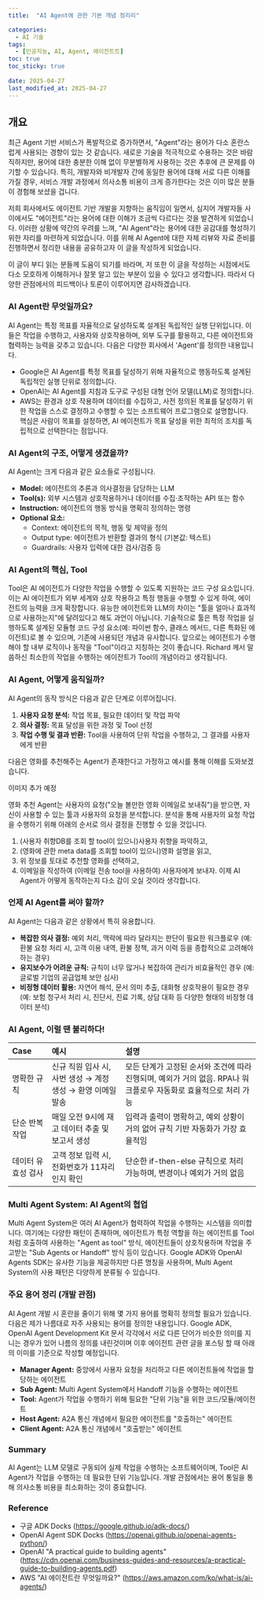 ```yaml
---
title:  "AI Agent에 관한 기본 개념 정리리"

categories:
  - AI 기술
tags:
  - [인공지능, AI, Agent, 에이전트트]
toc: true
toc_sticky: true
 
date: 2025-04-27
last_modified_at: 2025-04-27
---
```

## 개요

최근 Agent 기반 서비스가 폭발적으로 증가하면서, "Agent"라는 용어가 다소 혼란스럽게 사용되는 경향이 있는 것 같습니다. 새로운 기술을 적극적으로 수용하는 것은 바람직하지만, 용어에 대한 충분한 이해 없이 무분별하게 사용하는 것은 추후에 큰 문제를 야기할 수 있습니다. 특히, 개발자와 비개발자 간에 동일한 용어에 대해 서로 다른 이해를 가질 경우, 서비스 개발 과정에서 의사소통 비용이 크게 증가한다는 것은 이미 많은 분들이 경험해 보셨을 겁니다.

저희 회사에서도 에이전트 기반 개발을 지향하는 움직임이 일면서, 심지어 개발자들 사이에서도 "에이전트"라는 용어에 대한 이해가 조금씩 다르다는 것을 발견하게 되었습니다. 이러한 상황에 약간의 우려를 느껴, "AI Agent"라는 용어에 대한 공감대를 형성하기 위한 자리를 마련하게 되었습니다. 이를 위해 AI Agent에 대한 자체 리뷰와 자료 준비를 진행하면서 정리한 내용을 공유하고자 이 글을 작성하게 되었습니다.

이 글이 부디 읽는 분들께 도움이 되기를 바라며, 저 또한 이 글을 작성하는 시점에서도 다소 모호하게 이해하거나 잘못 알고 있는 부분이 있을 수 있다고 생각합니다. 따라서 다양한 관점에서의 피드백이나 토론이 이루어지면 감사하겠습니다.


### **AI Agent란 무엇일까요?**

AI Agent는 특정 목표를 자율적으로 달성하도록 설계된 독립적인 실행 단위입니다. 이들은 작업을 수행하고, 사용자와 상호작용하며, 외부 도구를 활용하고, 다른 에이전트와 협력하는 능력을 갖추고 있습니다. 다음은 다양한 회사에서 'Agent'를 정의한 내용입니다.
* Google은 AI Agent를 특정 목표를 달성하기 위해 자율적으로 행동하도록 설계된 독립적인 실행 단위로 정의합니다.
* OpenAI는 AI Agent를 지침과 도구로 구성된 대형 언어 모델(LLM)로 정의합니다.
* AWS는 환경과 상호 작용하며 데이터를 수집하고, 사전 정의된 목표를 달성하기 위한 작업을 스스로 결정하고 수행할 수 있는 소프트웨어 프로그램으로 설명합니다. 
핵심은 사람이 목표를 설정하면, AI 에이전트가 목표 달성을 위한 최적의 조치를 독립적으로 선택한다는 점입니다.

### **AI Agent의 구조, 어떻게 생겼을까?**

AI Agent는 크게 다음과 같은 요소들로 구성됩니다.

* **Model:** 에이전트의 추론과 의사결정을 담당하는 LLM
* **Tool(s):** 외부 시스템과 상호작용하거나 데이터를 수집·조작하는 API 또는 함수
* **Instruction:** 에이전트의 행동 방식을 명확히 정의하는 명령
* **Optional 요소:**
    * Context: 에이전트의 목적, 행동 및 제약을 정의
    * Output type: 에이전트가 반환할 결과의 형식 (기본값: 텍스트)
    * Guardrails: 사용자 입력에 대한 검사/검증 등

### **AI Agent의 핵심, Tool**

Tool은 AI 에이전트가 다양한 작업을 수행할 수 있도록 지원하는 코드 구성 요소입니다. 이는 AI 에이전트가 외부 세계와 상호 작용하고 특정 행동을 수행할 수 있게 하여, 에이전트의 능력을 크게 확장합니다. 유능한 에이전트와 LLM의 차이는 "툴을 얼마나 효과적으로 사용하는지"에 달려있다고 해도 과언이 아닙니다. 기술적으로 툴은 특정 작업을 실행하도록 설계된 모듈형 코드 구성 요소(예: 파이썬 함수, 클래스 메서드, 다른 특화된 에이전트)로 볼 수 있으며, 기존에 사용되던 개념과 유사합니다. 앞으로는 에이전트가 수행해야 할 내부 로직이나 동작을 "Tool"이라고 지칭하는 것이 좋습니다. Richard 께서 말씀하신 최소한의 작업을 수행하는 에이전트가 Tool의 개념이라고 생각됩니다.

### **AI Agent, 어떻게 움직일까?**

AI Agent의 동작 방식은 다음과 같은 단계로 이루어집니다.

1.  **사용자 요청 분석:** 작업 목표, 필요한 데이터 및 작업 파악
2.  **의사 결정:** 목표 달성을 위한 과정 및 Tool 선정
3.  **작업 수행 및 결과 반환:** Tool을 사용하여 단위 작업을 수행하고, 그 결과를 사용자에게 반환

다음은 영화를 추천해주는 Agent가 존재한다고 가정하고 예시를 통해 이해를 도와보겠습니다.

이미지 추가 예정

영화 추천 Agent는 사용자의 요청("오늘 볼만한 영화 이메일로 보내줘")을 받으면, 자신이 사용할 수 있는 툴과 사용자의 요청을 분석합니다. 분석을 통해 사용자의 요청 작업을 수행하기 위해 아래의 순서로 의사 결정을 진행할 수 있을 것입니다.
1. (사용자 취향DB를 조회 할 tool이 있으니)사용자 취향을 파악하고, 
2. (영화에 관한 meta data를 조회할 tool이 있으니)영화 설명을 읽고, 
3. 위 정보를 토대로 추천할 영화를 선택하고,
4. 이메일을 작성하여 (이메일 전송 tool을 사용하여) 사용자에게 보내자.
이제 AI Agent가 어떻게 동작하는지 다소 감이 오실 것이라 생각합니다.

### **언제 AI Agent를 써야 할까?**

AI Agent는 다음과 같은 상황에서 특히 유용합니다.

* **복잡한 의사 결정:** 예외 처리, 맥락에 따라 달라지는 판단이 필요한 워크플로우 (예: 환불 요청 처리 시, 고객 이용 내역, 환불 정책, 과거 이력 등을 종합적으로 고려해야 하는 경우)
* **유지보수가 어려운 규칙:** 규칙이 너무 많거나 복잡하여 관리가 비효율적인 경우 (예: 글로벌 기업의 공급업체 보안 심사) 
* **비정형 데이터 활용:** 자연어 해석, 문서 의미 추출, 대화형 상호작용이 필요한 경우 (예: 보험 청구서 처리 시, 진단서, 진료 기록, 상담 대화 등 다양한 형태의 비정형 데이터 분석)

### **AI Agent, 이럴 땐 불리하다!**

| Case       | 예시                                             | 설명                                                                                                |
| :--------- | :--------------------------------------------- | :-------------------------------------------------------------------------------------------------- |
| 명확한 규칙 | 신규 직원 입사 시, 사번 생성 → 계정 생성 → 환영 이메일 발송 | 모든 단계가 고정된 순서와 조건에 따라 진행되며, 예외가 거의 없음. RPA나 워크플로우 자동화로 효율적으로 처리 가능 |
| 단순 반복 작업 | 매일 오전 9시에 재고 데이터 추출 및 보고서 생성         | 입력과 출력이 명확하고, 예외 상황이 거의 없어 규칙 기반 자동화가 가장 효율적임                                 |
| 데이터 유효성 검사 | 고객 정보 입력 시, 전화번호가 11자리인지 확인           | 단순한 if-then-else 규칙으로 처리 가능하며, 변경이나 예외가 거의 없음                                      |

### **Multi Agent System: AI Agent의 협업**

Multi Agent System은 여러 AI Agent가 협력하여 작업을 수행하는 시스템을 의미합니다. 여기에는 다양한 패턴이 존재하며, 에이전트가 특정 역할을 하는 에이전트를 Tool처럼 호출하여 사용하는 "Agent as tool" 방식, 에이전트들이 상호작용하며 작업을 주고받는 "Sub Agents or Handoff" 방식 등이 있습니다. Google ADK와 OpenAI Agents SDK는 유사한 기능을 제공하지만 다른 명칭을 사용하며, Multi Agent System의 사용 패턴은 다양하게 분류될 수 있습니다.

### **주요 용어 정리 (개발 관점)**

AI Agent 개발 시 혼란을 줄이기 위해 몇 가지 용어를 명확히 정의할 필요가 있습니다. 다음은 제가 나름대로 자주 사용되는 용어를 정의한 내용입니다. Google ADK, OpenAI Agent Development Kit 문서 각각에서 서로 다른 단어가 비슷한 의미를 지니는 경우가 있어 나름의 정의를 내린것이며 이후 에이전트 관련 글을 포스팅 할 때 아래의 이미를 기준으로 작성할 예정입니다.

* **Manager Agent:** 중앙에서 사용자 요청을 처리하고 다른 에이전트들에 작업을 할당하는 에이전트
* **Sub Agent:** Multi Agent System에서 Handoff 기능을 수행하는 에이전트
* **Tool:** Agent가 작업을 수행하기 위해 필요한 "단위 기능"을 위한 코드/모듈/에이전트
* **Host Agent:** A2A 통신 개념에서 필요한 에이전트를 "호출하는" 에이전트
* **Client Agent:** A2A 통신 개념에서 "호출받는" 에이전트

### **Summary**

AI Agent는 LLM 모델로 구동되어 실제 작업을 수행하는 소프트웨어이며, Tool은 AI Agent가 작업을 수행하는 데 필요한 단위 기능입니다. 개발 관점에서는 용어 통일을 통해 의사소통 비용을 최소화하는 것이 중요합니다.

### **Reference**
* 구글 ADK Docks (https://google.github.io/adk-docs/)
* OpenAI Agent SDK Docks (https://openai.github.io/openai-agents-python/)
* OpenAI "A practical guide to building agents" (https://cdn.openai.com/business-guides-and-resources/a-practical-guide-to-building-agents.pdf)
* AWS "AI 에이전트란 무엇일까요?" (https://aws.amazon.com/ko/what-is/ai-agents/)